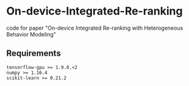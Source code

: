 # On-device-Integrated-Re-ranking
code for paper "On-device Integrated Re-ranking with Heterogeneous Behavior Modeling"

## Requirements
```
tensorflow-gpu >= 1.9.0,<2
numpy >= 1.16.4
scikit-learn >= 0.21.2
```


